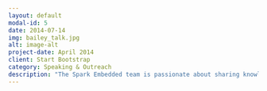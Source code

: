```yaml
---
layout: default
modal-id: 5
date: 2014-07-14
img: bailey_talk.jpg
alt: image-alt
project-date: April 2014
client: Start Bootstrap
category: Speaking & Outreach
description: "The Spark Embedded team is passionate about sharing knowledge. We have given a variety of conference talks and workshops to audiences of all ages, and we have been featured on industry podcasts."
---
```

